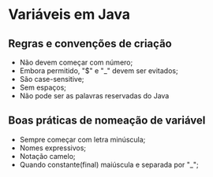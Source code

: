 # Variáveis em Java
## Regras e convenções de criação
* Não devem começar com número;
* Embora permitido, "$" e "_" devem ser evitados;
* São case-sensitive;
* Sem espaços;
* Não pode ser as palavras reservadas do Java

## Boas práticas de nomeação de variável
 * Sempre começar com letra minúscula;
 * Nomes expressivos;
 * Notação camelo;
 * Quando constante(final) maiúscula e separada por "_";